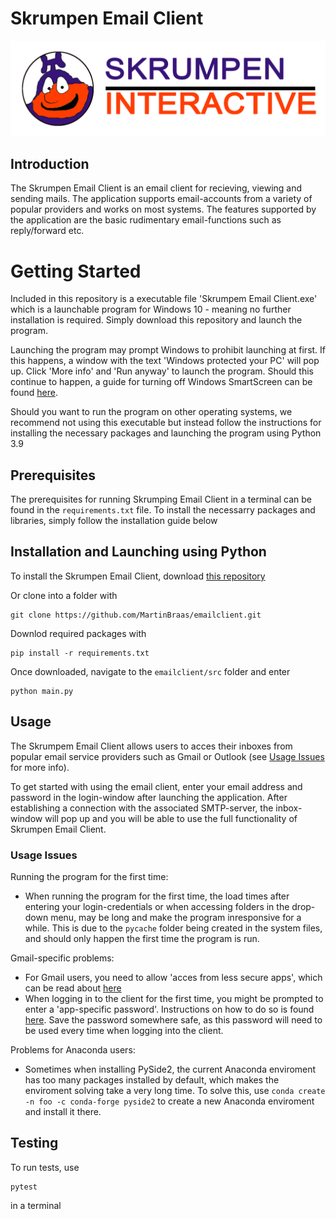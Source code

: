 # Skrumpen Email Client

![Alt  text](images/logo.png?raw=true)

## Introduction
The Skrumpen Email Client is an email client for recieving, viewing and sending mails. The application supports email-accounts from a variety of popular providers and works on most systems. The features supported by the application are the basic rudimentary email-functions such as reply/forward etc.

# Getting Started
Included in this repository is a executable file 'Skrumpem Email Client.exe' which is a launchable program for Windows 10 - meaning no further installation is required. Simply download this repository and launch the program. 

Launching the program may prompt Windows to prohibit launching at first. If this happens, a window with the text 'Windows protected your PC' will pop up. Click 'More info' and 'Run anyway' to launch the program. Should this continue to happen, a guide for turning off Windows SmartScreen can be found [here](https://www.ghacks.net/2012/11/03/turn-off-windows-protected-your-pc-windows-smartscreen/).

Should you want to run the program on other operating systems, we recommend not using this executable but instead follow the instructions for installing the necessary packages and launching the program using Python 3.9

## Prerequisites
The prerequisites for running Skrumping Email Client in a terminal can be found in the `requirements.txt` file. To install the necessarry packages and libraries, simply  follow the installation guide below

## Installation and Launching using Python
To install the Skrumpen Email Client, download [this repository](https://github.com/MartinBraas/emailclient)


Or clone into a folder with
```
git clone https://github.com/MartinBraas/emailclient.git
```

Downlod required packages with
```
pip install -r requirements.txt
```

Once downloaded, navigate to the `emailclient/src` folder and enter
```
python main.py
```

## Usage
The Skrumpem Email Client allows users to acces their inboxes from popular email service providers such as Gmail or Outlook (see [Usage Issues](#usage-issues) for more info).

To get started with using the email client, enter your email address and password in the login-window after launching the application. After establishing a connection with the associated SMTP-server, the inbox-window will pop up and you will be able to use the full functionality of Skrumpen Email Client.

### Usage Issues
Running the program for the first time:
- When running the program for the first time, the load times after entering your login-credentials or when accessing folders in the drop-down menu, may be long and make the program inresponsive for a while. This is due to the `pycache` folder being created in the system files, and should only happen the first time the program is run.

Gmail-specific problems:
- For Gmail users, you need to allow 'acces from less secure apps', which can be read about [here](https://support.google.com/a/answer/6260879?hl=en)
- When logging in to the client for the first time, you might be prompted to enter a 'app-specific password'. Instructions on how to do so is found [here](https://support.google.com/accounts/answer/185833?hl=en). Save the password somewhere safe, as this password will need to be used every time when logging into the client.

Problems for Anaconda users:
- Sometimes when installing PySide2, the current Anaconda enviroment has too many packages installed by default, which makes the enviroment solving take a very long time. To solve this, use `conda create -n foo -c conda-forge pyside2` to create a new Anaconda enviroment and install it there.

## Testing

To run tests, use
```
pytest
```
in a terminal

